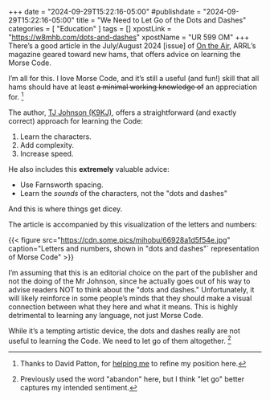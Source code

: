+++
date = "2024-09-29T15:22:16-05:00"
#publishdate = "2024-09-29T15:22:16-05:00"
title = "We Need to Let Go of the Dots and Dashes"
categories = [ "Education" ]
tags = []
xpostLink = "https://w8mhb.com/dots-and-dashes"
xpostName = "UR 599 OM"
+++
There’s a good article in the July/August 2024 [issue] of
[On the Air](https://www.arrl.org/on-the-air-magazine),
ARRL’s magazine geared toward new hams, that offers advice on learning
the Morse Code.
<!--more-->

I’m all for this. I love Morse Code, and it’s still a useful (and
fun!) skill that all hams should have at least ~~a minimal working
knowledge of~~ an appreciation for. [^1]

[^1]: Thanks to David Patton, for [helping me](https://dmv.community/@dcpatton/112779643174604140) to refine my position here. 

The author, [TJ Johnson \(K9KJ\)](https://k9kj.com/), offers a
straightforward (and exactly correct) approach for learning the Code:

1. Learn the characters.
1. Add complexity.
1. Increase speed.

He also includes this **extremely** valuable advice:

* Use Farnsworth spacing.
* Learn the *sounds* of the characters, not the "dots and dashes"

And this is where things get dicey.

The article is accompanied by this visualization of the letters
and numbers:

{{< figure src="https://cdn.some.pics/mihobu/66928a1d5f54e.jpg" caption="Letters and numbers, shown in \"dots and dashes\"` representation of Morse Code" >}}

I’m assuming that this is an editorial choice on the part of the
publisher and not the doing of the Mr Johnson, since he actually goes
out of his way to advise readers NOT to think about the "dots and
dashes." Unfortunately, it will likely reinforce in some people’s
minds that they should make a visual connection between what they here
and what it means. This is highly detrimental to learning any language,
not just Morse Code.

While it’s a tempting artistic device, the dots and dashes really are
not useful to learning the Code. We need to let go of them altogether. [^2]

[^2]: Previously used the word "abandon" here, but I think "let go" better captures my intended sentiment. 
